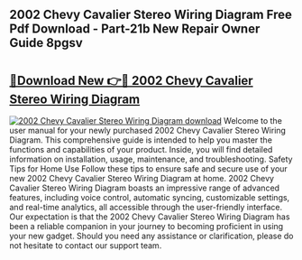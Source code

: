 ## 2002 Chevy Cavalier Stereo Wiring Diagram Free Pdf Download - Part-21b New Repair Owner Guide 8pgsv

# <h2><a href="http://dfq6xvk.blite.top/?on=2002+Chevy+Cavalier+Stereo+Wiring+Diagram">🔗Download New 👉🔴 2002 Chevy Cavalier Stereo Wiring Diagram</a></h2>

[![2002 Chevy Cavalier Stereo Wiring Diagram download](https://i.imgur.com/lujVjoI.png)](http://dfq6xvk.blite.top/?on=2002+Chevy+Cavalier+Stereo+Wiring+Diagram)
Welcome to the user manual for your newly purchased 2002 Chevy Cavalier Stereo Wiring Diagram. This comprehensive guide is intended to help you master the functions and capabilities of your product. Inside, you will find detailed information on installation, usage, maintenance, and troubleshooting. Safety Tips for Home Use Follow these tips to ensure safe and secure use of your new 2002 Chevy Cavalier Stereo Wiring Diagram at home. 2002 Chevy Cavalier Stereo Wiring Diagram boasts an impressive range of advanced features, including voice control, automatic syncing, customizable settings, and real-time analytics, all accessible through the user-friendly interface. Our expectation is that the 2002 Chevy Cavalier Stereo Wiring Diagram has been a reliable companion in your journey to becoming proficient in using your new gadget. Should you need any assistance or clarification, please do not hesitate to contact our support team.
